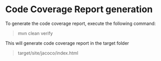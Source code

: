 # Code Coverage Report generation

To generate the code coverage report, execute the following command:
> mvn clean verify

This will generate code coverage report in the target folder
> target/site/jacoco/index.html
